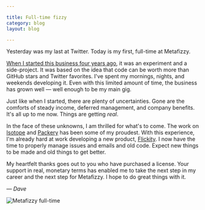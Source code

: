 ```yaml
---

title: Full-time fizzy
category: blog
layout: blog

---
```


Yesterday was my last at Twitter. Today is my first, full-time at Metafizzy.

[When I started this business four years ago](/blog/beginning/), it was an experiment and a side-project. It was based on the idea that code can be worth more than GitHub stars and Twitter favorites. I've spent my mornings, nights, and weekends developing it. Even with this limited amount of time, the business has grown well — well enough to be my main gig.

Just like when I started, there are plenty of uncertainties. Gone are the comforts of steady income, deferred management, and company benefits. It's all up to me now. Things are getting _real_.

In the face of these unknowns, I am thrilled for what's to come. The work on [Isotope](http://isotope.metafizzy.co/) and [Packery](http://packery.metafizzy.co/) has been some of my proudest. With this experience, I'm already hard at work developing a new product, [Flickity](https://github.com/metafizzy/flickity). I now have the time to properly manage issues and emails and old code. Expect new things to be made and old things to get better.

My heartfelt thanks goes out to you who have purchased a license. Your support in real, monetary terms has enabled me to take the next step in my career and the next step for Metafizzy. I hope to do great things with it.

_— Dave_

<p><img src="http://i.imgur.com/G8iN2Bm.jpg" alt="Metafizzy full-time" style="max-width: 400px"></p>